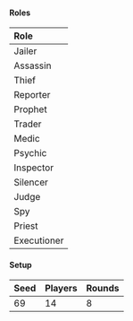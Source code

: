 #### Roles
| Role         |
| :----------- |
| Jailer       |
| Assassin     |
| Thief        |
| Reporter     |
| Prophet      |
| Trader       |
| Medic        |
| Psychic      |
| Inspector    |
| Silencer     |
| Judge        |
| Spy          |
| Priest       |
| Executioner  |

#### Setup
| Seed | Players | Rounds  |
| :----| :-------| :------ |
| 69   | 14      | 8       |